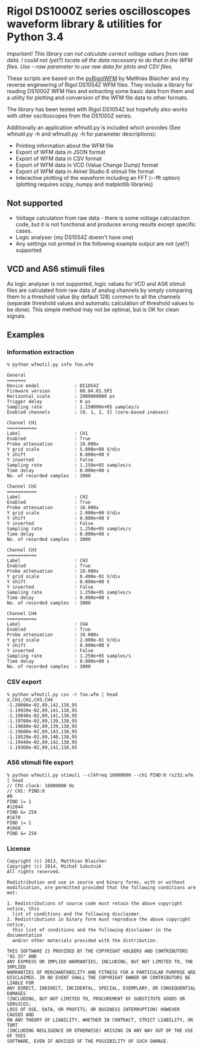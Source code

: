 # Rigol DS1000Z series oscilloscopes waveform library & utilities for Python 3.4

*Important! This library can not calculate correct voltage values from raw data. I could not (yet?) locate all the data necessary to do that in the WFM files. Use --raw parameter to use raw data for plots and CSV files.*

These scripts are based on the [pyRigolWFM](https://github.com/mabl/pyRigolWFM) by Matthias Blaicher and my reverse engineering of Rigol DS1054Z WFM files.
They include a library for reading DS1000Z WFM files and extracting some basic data from them and a utility for plotting and conversion of the WFM file data to other formats.

The library has been tested with Rigol DS1054Z but hopefully also works with other oscilloscopes from the DS1000Z series.

Additionally an application wfmutil.py is included which provides (See wfmutil.py -h and wfmutil.py <action> -h for parameter descriptions):

 - Printing information about the WFM file
 - Export of WFM data in JSON format
 - Export of WFM data in CSV format
 - Export of WFM data in VCD (Value Change Dump) format
 - Export of WFM data in Atmel Studio 6 stimuli file format  
 - Interactive plotting of the waveform including an FFT (--fft option)(plotting requires scipy, numpy and matplotlib libraries)

## Not supported
 - Voltage calculation from raw data - there is some voltage calculaction code, but it is not functional and produces wrong results except specific cases.
 - Logic analyser (my DS1054Z doesn't have one)
 - Any settings not printed in the following example output are not (yet?) supported
 
## VCD and AS6 stimuli files
As logic analyser is not supported, logic values for VCD and AS6 stimuli files are calculated from raw data of analog channels by simply comparing them to a threshold value (by default 128) common to all the channels (separate threshold values and automatic calculation of threshold values to be done). 
This simple method may not be optimal, but is OK for clean signals.

## Examples

### Information extraction
    % python wfmutil.py info foo.wfm

    General
    =======
    Device model             : DS1054Z
    Firmware version         : 00.04.01.SP2
    Horizontal scale         : 2000000000 ps
    Trigger delay            : 0 ps
    Sampling rate            : 1.250000e+05 samples/s
    Enabled channels         : [0, 1, 2, 3] (zero-based indexes)
    
    Channel CH1
    ===========
    Label                    : CH1
    Enabled                  : True
    Probe attenuation        : 10.000x
    Y grid scale             : 5.000e+00 V/div
    Y shift                  : 0.000e+00 V
    Y inverted               : False
    Sampling rate            : 1.250e+05 samples/s
    Time delay               : 0.000e+00 s
    No. of recorded samples  : 3000
    
    Channel CH2
    ===========
    Label                    : CH2
    Enabled                  : True
    Probe attenuation        : 10.000x
    Y grid scale             : 2.000e+00 V/div
    Y shift                  : 0.000e+00 V
    Y inverted               : False
    Sampling rate            : 1.250e+05 samples/s
    Time delay               : 0.000e+00 s
    No. of recorded samples  : 3000
    
    Channel CH3
    ===========
    Label                    : CH3
    Enabled                  : True
    Probe attenuation        : 10.000x
    Y grid scale             : 8.400e-01 V/div
    Y shift                  : 0.000e+00 V
    Y inverted               : False
    Sampling rate            : 1.250e+05 samples/s
    Time delay               : 0.000e+00 s
    No. of recorded samples  : 3000
    
    Channel CH4
    ===========
    Label                    : CH4
    Enabled                  : True
    Probe attenuation        : 10.000x
    Y grid scale             : 2.000e-01 V/div
    Y shift                  : 0.000e+00 V
    Y inverted               : False
    Sampling rate            : 1.250e+05 samples/s
    Time delay               : 0.000e+00 s
    No. of recorded samples  : 3000


### CSV export
    % python wfmutil.py csv -r foo.wfm | head
    X,CH1,CH2,CH3,CH4
    -1.20000e-02,89,142,138,95
    -1.19920e-02,89,141,138,95
    -1.19840e-02,89,141,138,95
    -1.19760e-02,89,139,138,95
    -1.19680e-02,89,139,138,95
    -1.19600e-02,89,143,138,95
    -1.19520e-02,89,140,138,95
    -1.19440e-02,89,142,138,95
    -1.19360e-02,89,141,138,95

### AS6 stimuli file export

    % python wfmutil.py stimuli --clkFreq 16000000 --ch1 PIND:0 rs232.wfm | head
    // CPU clock: 16000000 Hz
    // CH1: PIND:0
    #0
    PIND |= 1
    #12844
    PIND &= 254
    #1670
    PIND |= 1
    #1668
    PIND &= 254

### License
    
    Copyright (c) 2013, Matthias Blaicher
    Copyright (c) 2014, Michał Szkutnik
    All rights reserved.

    Redistribution and use in source and binary forms, with or without
    modification, are permitted provided that the following conditions are met: 

    1. Redistributions of source code must retain the above copyright notice, this
      list of conditions and the following disclaimer. 
    2. Redistributions in binary form must reproduce the above copyright notice,
      this list of conditions and the following disclaimer in the documentation
      and/or other materials provided with the distribution. 

    THIS SOFTWARE IS PROVIDED BY THE COPYRIGHT HOLDERS AND CONTRIBUTORS "AS IS" AND
    ANY EXPRESS OR IMPLIED WARRANTIES, INCLUDING, BUT NOT LIMITED TO, THE IMPLIED
    WARRANTIES OF MERCHANTABILITY AND FITNESS FOR A PARTICULAR PURPOSE ARE
    DISCLAIMED. IN NO EVENT SHALL THE COPYRIGHT OWNER OR CONTRIBUTORS BE LIABLE FOR
    ANY DIRECT, INDIRECT, INCIDENTAL, SPECIAL, EXEMPLARY, OR CONSEQUENTIAL DAMAGES
    (INCLUDING, BUT NOT LIMITED TO, PROCUREMENT OF SUBSTITUTE GOODS OR SERVICES;
    LOSS OF USE, DATA, OR PROFITS; OR BUSINESS INTERRUPTION) HOWEVER CAUSED AND
    ON ANY THEORY OF LIABILITY, WHETHER IN CONTRACT, STRICT LIABILITY, OR TORT
    (INCLUDING NEGLIGENCE OR OTHERWISE) ARISING IN ANY WAY OUT OF THE USE OF THIS
    SOFTWARE, EVEN IF ADVISED OF THE POSSIBILITY OF SUCH DAMAGE.